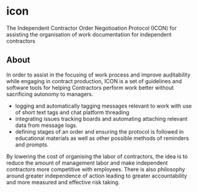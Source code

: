 # icon
The Independent Contractor Order Negotioation Protocol (ICON) for assisting the organisation of work documentation for independent contractors

## About

In order to assist in the focusing of work process and improve auditability while engaging in contract production, ICON is a set of guidelines and software tools for helping Contractors perform work better without sacrificing autonomy to managers.

- logging and automatically tagging messages relevant to work with use of short text tags and chat platform threading
- integrating issues tracking boards and automating attaching relevant data from message logs.
- defining stages of an order and ensuring the protocol is followed in educational materials as well as other possible methods of reminders and prompts.

By lowering the cost of organising the labor of contractors, the idea is to reduce the amount of management labor and make independent contractors more competitive with employees. There is also philosophy around greater independence of action leading to greater accountability and more measured and effective risk taking.

